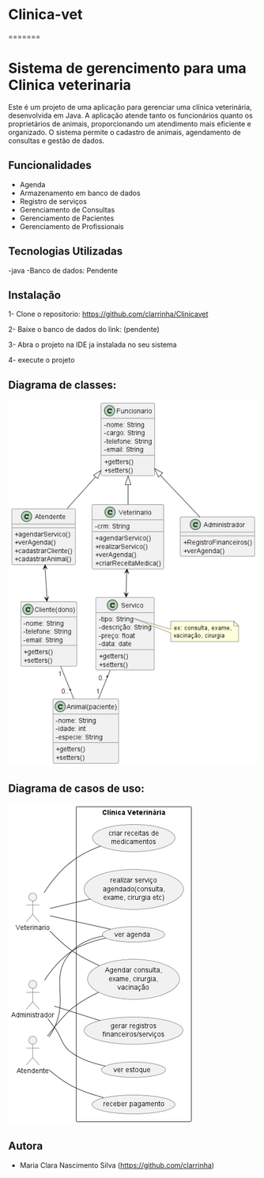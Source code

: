 # Clinica-vet
=======
# Sistema de gerencimento para uma Clinica veterinaria
Este é um projeto de uma aplicação para gerenciar uma clínica veterinária, desenvolvida em Java. A aplicação atende tanto os funcionários quanto os proprietários de animais, proporcionando um atendimento mais eficiente e organizado. O sistema  permite o cadastro de animais, agendamento de consultas e gestão de dados.

## Funcionalidades
- Agenda
- Armazenamento em banco de dados
- Registro de serviços
- Gerenciamento de Consultas
- Gerenciamento de Pacientes
- Gerenciamento de Profissionais

## Tecnologias Utilizadas
-java
-Banco de dados: Pendente


## Instalação

1- Clone o repositorio: https://github.com/clarrinha/Clinicavet

2- Baixe o banco de dados do link: (pendente)

3- Abra o projeto na IDE ja instalada no seu sistema

4- execute o projeto


## Diagrama de classes:
![Diagrama de classes](out/diagrama_classes.png)

## Diagrama de casos de uso:
![Diagrama de casos de uso](out/diagrama_vt.png)


## Autora

- Maria Clara Nascimento Silva (https://github.com/clarrinha)
